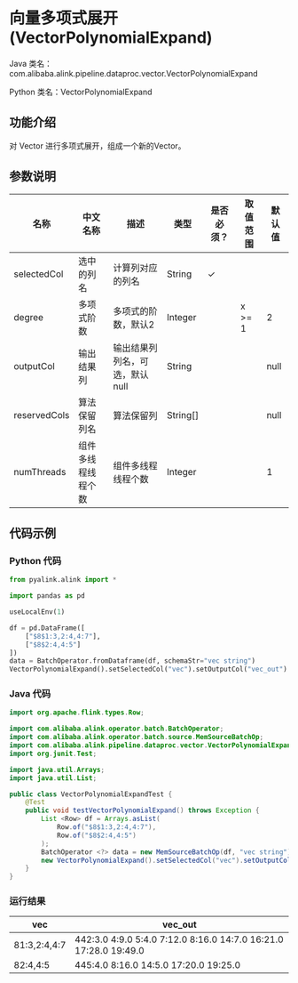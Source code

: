 # 向量多项式展开 (VectorPolynomialExpand)
Java 类名：com.alibaba.alink.pipeline.dataproc.vector.VectorPolynomialExpand

Python 类名：VectorPolynomialExpand


## 功能介绍
对 Vector 进行多项式展开，组成一个新的Vector。

## 参数说明

| 名称 | 中文名称 | 描述 | 类型 | 是否必须？ | 取值范围 | 默认值 |
| --- | --- | --- | --- | --- | --- | --- |
| selectedCol | 选中的列名 | 计算列对应的列名 | String | ✓ |  |  |
| degree | 多项式阶数 | 多项式的阶数，默认2 | Integer |  | x >= 1 | 2 |
| outputCol | 输出结果列 | 输出结果列列名，可选，默认null | String |  |  | null |
| reservedCols | 算法保留列名 | 算法保留列 | String[] |  |  | null |
| numThreads | 组件多线程线程个数 | 组件多线程线程个数 | Integer |  |  | 1 |


## 代码示例
### Python 代码
```python
from pyalink.alink import *

import pandas as pd

useLocalEnv(1)

df = pd.DataFrame([
    ["$8$1:3,2:4,4:7"],
    ["$8$2:4,4:5"]
])
data = BatchOperator.fromDataframe(df, schemaStr="vec string")
VectorPolynomialExpand().setSelectedCol("vec").setOutputCol("vec_out").transform(data).collectToDataframe()
```
### Java 代码
```java
import org.apache.flink.types.Row;

import com.alibaba.alink.operator.batch.BatchOperator;
import com.alibaba.alink.operator.batch.source.MemSourceBatchOp;
import com.alibaba.alink.pipeline.dataproc.vector.VectorPolynomialExpand;
import org.junit.Test;

import java.util.Arrays;
import java.util.List;

public class VectorPolynomialExpandTest {
	@Test
	public void testVectorPolynomialExpand() throws Exception {
		List <Row> df = Arrays.asList(
			Row.of("$8$1:3,2:4,4:7"),
			Row.of("$8$2:4,4:5")
		);
		BatchOperator <?> data = new MemSourceBatchOp(df, "vec string");
		new VectorPolynomialExpand().setSelectedCol("vec").setOutputCol("vec_out").transform(data).print();
	}
}
```
### 运行结果
| vec            | vec_out                                 |
| -------------- | ---------------------------------------- |
| $8$1:3,2:4,4:7 | $44$2:3.0 4:9.0 5:4.0 7:12.0 8:16.0 14:7.0 16:21.0 17:28.0 19:49.0 |
| $8$2:4,4:5     | $44$5:4.0 8:16.0 14:5.0 17:20.0 19:25.0  |

